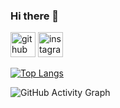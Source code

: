 ### Hi there 👋
[<img src='https://cdn.jsdelivr.net/npm/simple-icons@3.0.1/icons/github.svg' alt='github' height='40'>](https://github.com/oencao1041)  [<img src='https://cdn.jsdelivr.net/npm/simple-icons@3.0.1/icons/instagram.svg' alt='instagram' height='40'>](https://www.instagram.com/chaecheao/)  

[![Top Langs](https://github-readme-stats.vercel.app/api/top-langs/?username=oencao1041)](https://blog.naver.com/119dpdltm)

![GitHub Activity Graph](https://activity-graph.herokuapp.com/graph?username=oencao1041)  

